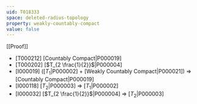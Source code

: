 ```yaml
---
uid: T018333
space: deleted-radius-topology
property: weakly-countably-compact
value: false
---
```

[[Proof]]

* [T000212] [Countably Compact|P000019]
* [T000202] [$T_{2 \frac{1}{2}}$|P000004]
* [I000019] ([$T_1$|P000002] + [Weakly Countably Compact|P000021]) => [Countably Compact|P000019]
* [I000118] [$T_2$|P000003] => [$T_1$|P000002]
* [I000032] [$T_{2 \frac{1}{2}}$|P000004] => [$T_2$|P000003]

